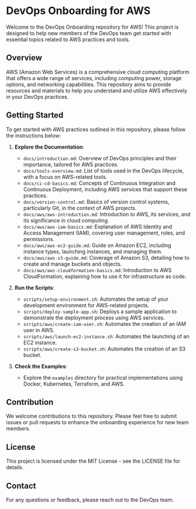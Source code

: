 # DevOps Onboarding for AWS
Welcome to the DevOps Onboarding repository for AWS! This project is designed to help new members of the DevOps team get started with essential topics related to AWS practices and tools.

## Overview
AWS (Amazon Web Services) is a comprehensive cloud computing platform that offers a wide range of services, including computing power, storage options, and networking capabilities. This repository aims to provide resources and materials to help you understand and utilize AWS effectively in your DevOps practices.

## Getting Started
To get started with AWS practices outlined in this repository, please follow the instructions below:

1. **Explore the Documentation**: 
   - `docs/introduction.md`: Overview of DevOps principles and their importance, tailored for AWS practices.
   - `docs/tools-overview.md`: List of tools used in the DevOps lifecycle, with a focus on AWS-related tools.
   - `docs/ci-cd-basics.md`: Concepts of Continuous Integration and Continuous Deployment, including AWS services that support these practices.
   - `docs/version-control.md`: Basics of version control systems, particularly Git, in the context of AWS projects.
   - `docs/aws/aws-introduction.md`: Introduction to AWS, its services, and its significance in cloud computing.
   - `docs/aws/aws-iam-basics.md`: Explanation of AWS Identity and Access Management (IAM), covering user management, roles, and permissions.
   - `docs/aws/aws-ec2-guide.md`: Guide on Amazon EC2, including instance types, launching instances, and managing them.
   - `docs/aws/aws-s3-guide.md`: Coverage of Amazon S3, detailing how to create and manage buckets and objects.
   - `docs/aws/aws-cloudformation-basics.md`: Introduction to AWS CloudFormation, explaining how to use it for infrastructure as code.

2. **Run the Scripts**:
   - `scripts/setup-environment.sh`: Automates the setup of your development environment for AWS-related projects.
   - `scripts/deploy-sample-app.sh`: Deploys a sample application to demonstrate the deployment process using AWS services.
   - `scripts/aws/create-iam-user.sh`: Automates the creation of an IAM user in AWS.
   - `scripts/aws/launch-ec2-instance.sh`: Automates the launching of an EC2 instance.
   - `scripts/aws/create-s3-bucket.sh`: Automates the creation of an S3 bucket.

3. **Check the Examples**:
   - Explore the `examples` directory for practical implementations using Docker, Kubernetes, Terraform, and AWS.

## Contribution
We welcome contributions to this repository. Please feel free to submit issues or pull requests to enhance the onboarding experience for new team members.

## License
This project is licensed under the MIT License - see the LICENSE file for details.

## Contact
For any questions or feedback, please reach out to the DevOps team.